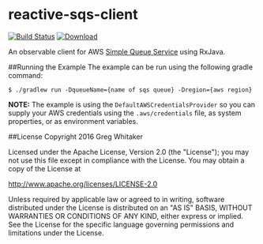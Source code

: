 reactive-sqs-client
===

[![Build Status](https://travis-ci.org/gregwhitaker/reactive-sqs-client.svg?branch=master)](https://travis-ci.org/gregwhitaker/reactive-sqs-client)  [ ![Download](https://api.bintray.com/packages/gregwhitaker/maven/reactive-sqs-client/images/download.svg) ](https://bintray.com/gregwhitaker/maven/reactive-sqs-client/_latestVersion)

An observable client for AWS [Simple Queue Service](https://aws.amazon.com/sqs/) using RxJava.

##Running the Example
The example can be run using the following gradle command:

```
$ ./gradlew run -DqueueName={name of sqs queue} -Dregion={aws region}
```

**NOTE:** The example is using the `DefaultAWSCredentialsProvider` so you can supply your AWS credentials using the `.aws/credentials` file, as system properties, or as environment variables.

##License
Copyright 2016 Greg Whitaker

Licensed under the Apache License, Version 2.0 (the "License"); you may not use this file except in compliance with the License. You may obtain a copy of the License at

http://www.apache.org/licenses/LICENSE-2.0

Unless required by applicable law or agreed to in writing, software distributed under the License is distributed on an "AS IS" BASIS, WITHOUT WARRANTIES OR CONDITIONS OF ANY KIND, either express or implied. See the License for the specific language governing permissions and limitations under the License.
